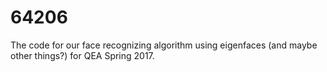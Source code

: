 # 64206
The code for our face recognizing algorithm using eigenfaces (and maybe other things?) for QEA Spring 2017.
